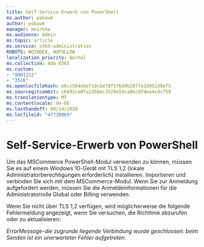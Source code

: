 ```yaml
---
title: Self-Service-Erwerb von PowerShell
ms.author: pebaum
author: pebaum
manager: mnirkhe
ms.audience: Admin
ms.topic: article
ms.service: o365-administration
ROBOTS: NOINDEX, NOFOLLOW
localization_priority: Normal
ms.collection: Adm_O365
ms.custom:
- "9001212"
- "3516"
ms.openlocfilehash: e6cc504ebef19cbe78f576d9b207fe2d951d0ef5
ms.sourcegitcommit: c6692ce0fa1358ec3529e59ca0ecdfdea4cdc759
ms.translationtype: MT
ms.contentlocale: de-DE
ms.lasthandoff: 09/14/2020
ms.locfileid: "47739969"
---
```

# <a name="self-service-purchase-of-powershell"></a>Self-Service-Erwerb von PowerShell

Um das MSCommerce PowerShell-Modul verwenden zu können, müssen Sie es auf einem Windows 10-Gerät mit TLS 1,2 (lokale Administratorberechtigungen erforderlich) installieren.  Importieren und verbinden Sie sich mit dem MSCommerce-Modul.  Wenn Sie zur Anmeldung aufgefordert werden, müssen Sie die Anmeldeinformationen für die Administratorrolle Global oder Billing verwenden.  

Wenn Sie nicht über TLS 1,2 verfügen, wird möglicherweise die folgende Fehlermeldung angezeigt, wenn Sie versuchen, die Richtlinie abzurufen oder zu aktualisieren:

*ErrorMessage-die zugrunde liegende Verbindung wurde geschlossen: beim Senden ist ein unerwarteter Fehler aufgetreten*.




